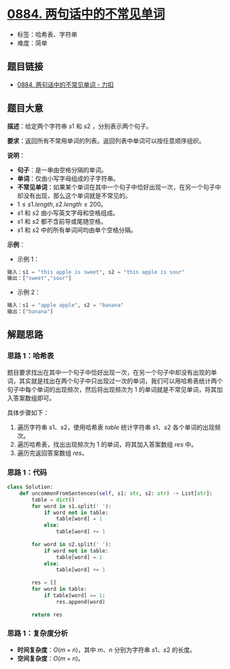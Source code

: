 # [0884. 两句话中的不常见单词](https://leetcode.cn/problems/uncommon-words-from-two-sentences/)

- 标签：哈希表、字符串
- 难度：简单

## 题目链接

- [0884. 两句话中的不常见单词 - 力扣](https://leetcode.cn/problems/uncommon-words-from-two-sentences/)

## 题目大意

**描述**：给定两个字符串 $s1$ 和 $s2$ ，分别表示两个句子。

**要求**：返回所有不常用单词的列表。返回列表中单词可以按任意顺序组织。

**说明**：

- **句子**：是一串由空格分隔的单词。
- **单词**：仅由小写字母组成的子字符串。
- **不常见单词**：如果某个单词在其中一个句子中恰好出现一次，在另一个句子中却没有出现，那么这个单词就是不常见的。
- $1 \le s1.length, s2.length \le 200$。
- $s1$ 和 $s2$ 由小写英文字母和空格组成。
- $s1$ 和 $s2$ 都不含前导或尾随空格。
- $s1$ 和 $s2$ 中的所有单词间均由单个空格分隔。

**示例**：

- 示例 1：

```python
输入：s1 = "this apple is sweet", s2 = "this apple is sour"
输出：["sweet","sour"]
```

- 示例 2：

```python
输入：s1 = "apple apple", s2 = "banana"
输出：["banana"]
```

## 解题思路

### 思路 1：哈希表

题目要求找出在其中一个句子中恰好出现一次，在另一个句子中却没有出现的单词，其实就是找出在两个句子中只出现过一次的单词，我们可以用哈希表统计两个句子中每个单词的出现频次，然后将出现频次为 $1$ 的单词就是不常见单词，将其加入答案数组即可。

具体步骤如下：

1.  遍历字符串 $s1$、$s2$，使用哈希表 $table$ 统计字符串 $s1$、$s2$ 各个单词的出现频次。
2. 遍历哈希表，找出出现频次为 $1$ 的单词，将其加入答案数组 $res$ 中。
3. 遍历完返回答案数组 $res$。

### 思路 1：代码

```python
class Solution:
    def uncommonFromSentences(self, s1: str, s2: str) -> List[str]:
        table = dict()
        for word in s1.split(' '):
            if word not in table:
                table[word] = 1
            else:
                table[word] += 1
        
        for word in s2.split(' '):
            if word not in table:
                table[word] = 1
            else:
                table[word] += 1
       
        res = []
        for word in table:
            if table[word] == 1:
                res.append(word)
        
        return res
```

### 思路 1：复杂度分析

- **时间复杂度**：$O(m + n)$，其中 $m$、$n$ 分别为字符串 $s1$、$s2$ 的长度。
- **空间复杂度**：$O(m + n)$。
